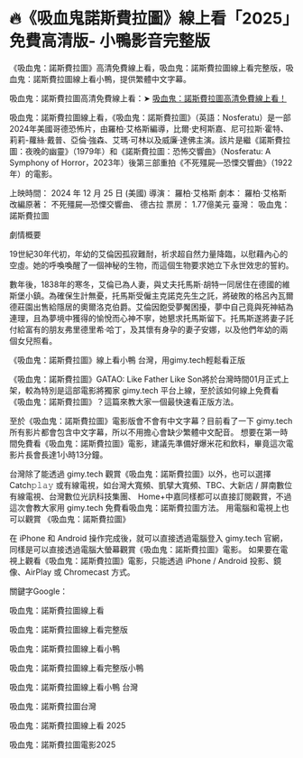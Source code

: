 # 🔥《吸血鬼諾斯費拉圖》線上看「2025」免費高清版- 小鴨影音完整版

《吸血鬼：諾斯費拉圖》高清免費線上看，吸血鬼：諾斯費拉圖線上看完整版，吸血鬼：諾斯費拉圖線上看小鴨，提供繁體中文字幕。

吸血鬼：諾斯費拉圖高清免費線上看：➤ [吸血鬼：諾斯費拉圖高清免費線上看！](https://t.co/UMETl3FIzu)

吸血鬼：諾斯費拉圖線上看，《吸血鬼：諾斯費拉圖》（英語：Nosferatu）是一部2024年美國哥德恐怖片，由羅柏·艾格斯編導，比爾·史柯斯嘉、尼可拉斯·霍特、莉莉-蘿絲·戴普、亞倫·強森、艾瑪·可林以及威廉·達佛主演。該片是繼《諾斯費拉圖：夜晚的幽靈》（1979年）和《諾斯費拉圖：恐怖交響曲》（Nosferatu: A Symphony of Horror，2023年）後第三部重拍《不死殭屍—恐慄交響曲》（1922年）的電影。

上映時間： 2024 年 12 月 25 日 (美國)
導演： 羅柏·艾格斯
劇本： 羅柏·艾格斯
改編原著： 不死殭屍—恐慄交響曲、 德古拉
票房： 1.77億美元
臺灣： 吸血鬼：諾斯費拉圖

劇情概要

19世紀30年代初，年幼的艾倫因孤寂難耐，祈求超自然力量降臨，以慰藉內心的空虛。她的呼喚喚醒了一個神秘的生物，而這個生物要求她立下永世效忠的誓約。

數年後，1838年的寒冬，艾倫已為人妻，與丈夫托馬斯·胡特一同居住在德國的維斯堡小鎮。為確保生計無憂，托馬斯受僱主克諾克先生之託，將破敗的格呂內瓦爾德莊園出售給隱居的奧爾洛克伯爵。艾倫因飽受夢魘困擾，夢中自己竟與死神結為連理，且為夢境中獲得的愉悅而心神不寧，她懇求托馬斯留下。托馬斯遂將妻子託付給富有的朋友弗里德里希·哈丁，及其懷有身孕的妻子安娜，以及他們年幼的兩個女兒照看。

《吸血鬼：諾斯費拉圖》線上看小鴨 台灣，用gimy.tech輕鬆看正版

《吸血鬼：諾斯費拉圖》GATAO: Like Father Like Son將於台灣時間01月正式上架，較為特別是這部電影將獨家 gimy.tech 平台上線，至於該如何線上免費看《吸血鬼：諾斯費拉圖》？這篇來教大家一個最快速看正版方法。

至於《吸血鬼：諾斯費拉圖》電影版會不會有中文字幕？目前看了一下 gimy.tech 所有影片都會包含中文字幕，所以不用擔心會缺少繁體中文配音。
想要在第一時間免費看《吸血鬼：諾斯費拉圖》電影，建議先準備好爆米花和飲料，畢竟這次電影片長會長達1小時13分鐘。

台灣除了能透過 gimy.tech 觀賞《吸血鬼：諾斯費拉圖》以外，也可以選擇 Catch𝚙𝚕𝚊𝚢 或有線電視，如台灣大寬頻、凱擘大寬頻、TBC、大新店 / 屏南數位有線電視、台灣數位光訊科技集團、 Home+中嘉同樣都可以直接訂閱觀賞，不過這次會教大家用 gimy.tech 免費看吸血鬼：諾斯費拉圖方法。
用電腦和電視上也可以觀賞 《吸血鬼：諾斯費拉圖》

在 iPhone 和 Android 操作完成後，就可以直接透過電腦登入 gimy.tech 官網，同樣是可以直接透過電腦大螢幕觀賞《吸血鬼：諾斯費拉圖》電影。
如果要在電視上觀看《吸血鬼：諾斯費拉圖》電影，只能透過 iPhone / Android 投影、鏡像、AirPlay 或 Chromecast 方式。

關鍵字Google：

吸血鬼：諾斯費拉圖線上看

吸血鬼：諾斯費拉圖線上看完整版

吸血鬼：諾斯費拉圖線上看小鴨

吸血鬼：諾斯費拉圖線上看完整版小鴨

吸血鬼：諾斯費拉圖線上看小鴨 台灣

吸血鬼：諾斯費拉圖台灣

吸血鬼：諾斯費拉圖線上看 2025

吸血鬼：諾斯費拉圖電影2025
